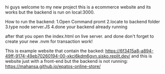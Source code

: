 hi guys welcome to my new project this is a ecommerce website and its works but the backend is run on local:3000.

How to run the backend:
1.Open Command promt
2.locate to backend folder
3.type node server.JS
4.done your backend already  running

after that you open the index.html on live server. and done 
don't forget to create your new .nvm for transaction work!

This is example website that contain the backed: https://6f3415a8-a894-49ff-9174-49eb70260194-00-xkci6kdm6gvn.sisko.replit.dev/
and this is website just with a front-end but the backend is not running: https://mahansa.github.io/epatos-online-store/
